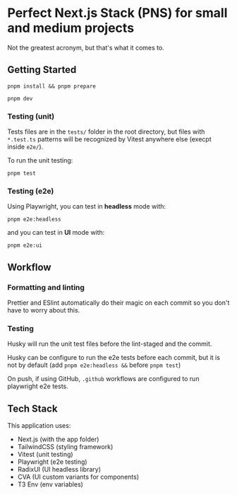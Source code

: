 # Perfect Next.js Stack (PNS) for small and medium projects

Not the greatest acronym, but that's what it comes to.

## Getting Started

`pnpm install && pnpm prepare`

`pnpm dev`

### Testing (unit)

Tests files are in the `tests/` folder in the root directory, but files with `*.test.ts` patterns will be recognized by Vitest anywhere else (execpt inside `e2e/`).

To run the unit testing:

`pnpm test`

### Testing (e2e)

Using Playwright, you can test in **headless** mode with:

`pnpm e2e:headless`

and you can test in **UI** mode with:

`pnpm e2e:ui`

## Workflow

### Formatting and linting

Prettier and ESlint automatically do their magic on each commit so you don't have to worry about this.

### Testing

Husky will run the unit test files before the lint-staged and the commit.

Husky can be configure to run the e2e tests before each commit, but it is not by default (add `pnpm e2e:headless &&` before `pnpm test`)

On push, if using GitHub, `.github` workflows are configured to run playwright e2e tests.

## Tech Stack

This application uses:

- Next.js (with the app folder)
- TailwindCSS (styling framework)
- Vitest (unit testing)
- Playwright (e2e testing)
- RadixUI (UI headless library)
- CVA (UI custom variants for components)
- T3 Env (env variables)
